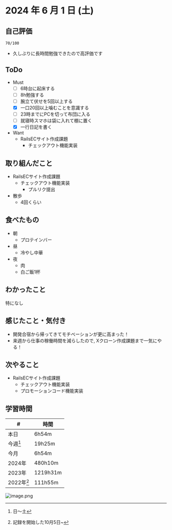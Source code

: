# 2024 年 6 月 1 日 (土)

## 自己評価
```
70/100
```
- 久しぶりに長時間勉強できたので高評価です

## ToDo
- Must
  - [ ] 6時台に起床する
  - [ ] 8h勉強する
  - [ ] 腕立て伏せを5回以上する
  - [x] 一口20回以上噛むことを意識する
  - [ ] 23時までにPCを切って布団に入る
  - [ ] 就寝時スマホは袋に入れて棚に置く
  - [x] 一行日記を書く
- Want
  - RailsECサイト作成課題
    - チェックアウト機能実装

## 取り組んだこと
- RailsECサイト作成課題
  - チェックアウト機能実装
    - プルリク提出
- 散歩
  - 4回くらい

## 食べたもの
- 朝
  - プロテインバー
- 昼
  - 冷やし中華
- 夜
  - 肉
  - 白ご飯1杯

## わかったこと
特になし

## 感じたこと・気付き
- 開発合宿から帰ってきてモチベーションが更に高まった！
- 来週から仕事の稼働時間を減らしたので, Xクローン作成課題まで一気にやる！

## 次やること
- RailsECサイト作成課題
  - チェックアウト機能実装
  - プロモーションコード機能実装

## 学習時間
| #          | 時間     |
| ---------- | -------- |
| 本日       | 6h54m    |
| 今週[^1]   | 19h25m    |
| 今月       | 6h54m   |
| 2024年     | 480h10m  |
| 2023年     | 1219h31m |
| 2022年[^2] | 111h55m  |

[^1]: 日〜土
[^2]: 記録を開始した10月5日~

![image.png](https://static.kirara-code.net/images/image_5dcf9a3d-87b2-4dad-ab69-94074661e1a7.png)